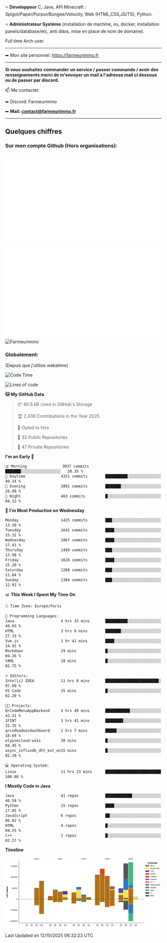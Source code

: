 ⭐ **Développeur** C, Java, API Minecraft : Spigot/Paper/Purpur/Bungee/Velocity, Web (HTML,CSS,JS/TS), Python.

⭐ **Administrateur Système** (installation de machine, os, docker, installation panels/database/etc, anti ddos, mise en place de nom de domaine).

Full time Arch user.

---

➥ Mon site personnel: https://farmeurimmo.fr

---

**Si vous souhaitez commander un service / passer commande / avoir des renseignements merci de m'envoyer un mail à l'adresse mail ci dessous ou de passer par discord.**

📫 Me contacter:
 
   ➥ Discord: Farmeurimmo
   
   ➥ **Mail: contact@farmeurimmo.fr**

---
## Quelques chiffres

### Sur mon compte Github (Hors organisations):

<a href="https://github.com/Farmeurimmo/github-stats">
<img src="https://github.com/Farmeurimmo/github-stats/blob/master/generated/overview.svg#gh-dark-mode-only" />
<img src="https://github.com/Farmeurimmo/github-stats/blob/master/generated/languages.svg#gh-dark-mode-only" />
</a>

<img src="https://komarev.com/ghpvc/?username=Farmeurimmo" alt="Farmeurimmo" />

### Globalement:

(Depuis que j'utilise wakatime)
<!--START_SECTION:waka-->
![Code Time](http://img.shields.io/badge/Code%20Time-2%2C488%20hrs%2059%20mins-blue)

![Lines of code](https://img.shields.io/badge/From%20Hello%20World%20I%27ve%20Written-1.2%20million%20lines%20of%20code-blue)

**🐱 My GitHub Data** 

> 📦 90.5 kB Used in GitHub's Storage 
 > 
> 🏆 2,436 Contributions in the Year 2025
 > 
> 💼 Opted to Hire
 > 
> 📜 33 Public Repositories 
 > 
> 🔑 47 Private Repositories 
 > 
**I'm an Early 🐤** 

```text
🌞 Morning                3037 commits        ███████░░░░░░░░░░░░░░░░░░   28.35 % 
🌆 Daytime                4321 commits        ██████████░░░░░░░░░░░░░░░   40.34 % 
🌃 Evening                2891 commits        ███████░░░░░░░░░░░░░░░░░░   26.99 % 
🌙 Night                  463 commits         █░░░░░░░░░░░░░░░░░░░░░░░░   04.32 % 
```
📅 **I'm Most Productive on Wednesday** 

```text
Monday                   1425 commits        ███░░░░░░░░░░░░░░░░░░░░░░   13.30 % 
Tuesday                  1641 commits        ████░░░░░░░░░░░░░░░░░░░░░   15.32 % 
Wednesday                1867 commits        ████░░░░░░░░░░░░░░░░░░░░░   17.43 % 
Thursday                 1499 commits        ███░░░░░░░░░░░░░░░░░░░░░░   13.99 % 
Friday                   1628 commits        ████░░░░░░░░░░░░░░░░░░░░░   15.20 % 
Saturday                 1268 commits        ███░░░░░░░░░░░░░░░░░░░░░░   11.84 % 
Sunday                   1384 commits        ███░░░░░░░░░░░░░░░░░░░░░░   12.92 % 
```


📊 **This Week I Spent My Time On** 

```text
🕑︎ Time Zone: Europe/Paris

💬 Programming Languages: 
Java                     4 hrs 33 mins       ██████████░░░░░░░░░░░░░░░   40.03 % 
HTML                     3 hrs 6 mins        ███████░░░░░░░░░░░░░░░░░░   27.33 % 
Vue.js                   1 hr 41 mins        ████░░░░░░░░░░░░░░░░░░░░░   14.92 % 
Markdown                 29 mins             █░░░░░░░░░░░░░░░░░░░░░░░░   04.26 % 
YAML                     18 mins             █░░░░░░░░░░░░░░░░░░░░░░░░   02.75 % 

🔥 Editors: 
IntelliJ IDEA            11 hrs 8 mins       ████████████████████████░   97.80 % 
VS Code                  15 mins             █░░░░░░░░░░░░░░░░░░░░░░░░   02.20 % 

🐱‍💻 Projects: 
QrCodeMenuAppBackend     4 hrs 49 mins       ███████████░░░░░░░░░░░░░░   42.31 % 
1FINT                    3 hrs 41 mins       ████████░░░░░░░░░░░░░░░░░   32.35 % 
qrcodeadmindashboard     2 hrs 7 mins        █████░░░░░░░░░░░░░░░░░░░░   18.69 % 
elypsecloud-wiki         30 mins             █░░░░░░░░░░░░░░░░░░░░░░░░   04.45 % 
async_influxdb_dht_ext_en15 mins             █░░░░░░░░░░░░░░░░░░░░░░░░   02.20 % 

💻 Operating System: 
Linux                    11 hrs 23 mins      █████████████████████████   100.00 % 
```

**I Mostly Code in Java** 

```text
Java                     41 repos            ████████████░░░░░░░░░░░░░   46.59 % 
Python                   15 repos            ████░░░░░░░░░░░░░░░░░░░░░   17.05 % 
JavaScript               6 repos             ██░░░░░░░░░░░░░░░░░░░░░░░   06.82 % 
HTML                     4 repos             █░░░░░░░░░░░░░░░░░░░░░░░░   04.55 % 
C++                      2 repos             █░░░░░░░░░░░░░░░░░░░░░░░░   02.27 % 
```



**Timeline**

![Lines of Code chart](https://raw.githubusercontent.com/Farmeurimmo/Farmeurimmo/main/assets/bar_graph.png)


 Last Updated on 12/10/2025 06:32:23 UTC
<!--END_SECTION:waka-->

